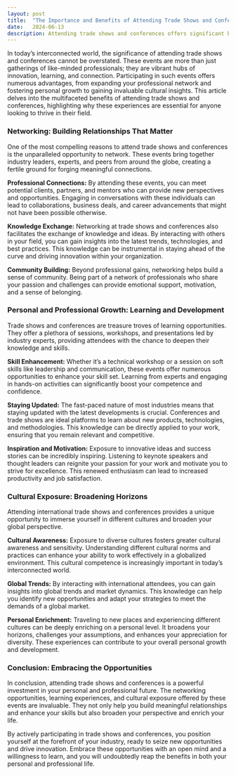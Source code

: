 ```yaml
---
layout: post
title:  "The Importance and Benefits of Attending Trade Shows and Conferences: Networking, Personal and Professional Growth, and Cultural Exposure"
date:   2024-06-13
description: Attending trade shows and conferences offers significant benefits, making it essential for personal and professional growth. These events provide unparalleled networking opportunities, allowing attendees to forge meaningful connections with industry leaders, potential clients, and peers.
---
```


In today’s interconnected world, the significance of attending trade shows and conferences cannot be overstated. These events are more than just gatherings of like-minded professionals; they are vibrant hubs of innovation, learning, and connection. Participating in such events offers numerous advantages, from expanding your professional network and fostering personal growth to gaining invaluable cultural insights. This article delves into the multifaceted benefits of attending trade shows and conferences, highlighting why these experiences are essential for anyone looking to thrive in their field.

### Networking: Building Relationships That Matter

One of the most compelling reasons to attend trade shows and conferences is the unparalleled opportunity to network. These events bring together industry leaders, experts, and peers from around the globe, creating a fertile ground for forging meaningful connections.

**Professional Connections:** By attending these events, you can meet potential clients, partners, and mentors who can provide new perspectives and opportunities. Engaging in conversations with these individuals can lead to collaborations, business deals, and career advancements that might not have been possible otherwise.

**Knowledge Exchange:** Networking at trade shows and conferences also facilitates the exchange of knowledge and ideas. By interacting with others in your field, you can gain insights into the latest trends, technologies, and best practices. This knowledge can be instrumental in staying ahead of the curve and driving innovation within your organization.

**Community Building:** Beyond professional gains, networking helps build a sense of community. Being part of a network of professionals who share your passion and challenges can provide emotional support, motivation, and a sense of belonging.

### Personal and Professional Growth: Learning and Development

Trade shows and conferences are treasure troves of learning opportunities. They offer a plethora of sessions, workshops, and presentations led by industry experts, providing attendees with the chance to deepen their knowledge and skills.

**Skill Enhancement:** Whether it’s a technical workshop or a session on soft skills like leadership and communication, these events offer numerous opportunities to enhance your skill set. Learning from experts and engaging in hands-on activities can significantly boost your competence and confidence.

**Staying Updated:** The fast-paced nature of most industries means that staying updated with the latest developments is crucial. Conferences and trade shows are ideal platforms to learn about new products, technologies, and methodologies. This knowledge can be directly applied to your work, ensuring that you remain relevant and competitive.

**Inspiration and Motivation:** Exposure to innovative ideas and success stories can be incredibly inspiring. Listening to keynote speakers and thought leaders can reignite your passion for your work and motivate you to strive for excellence. This renewed enthusiasm can lead to increased productivity and job satisfaction.

### Cultural Exposure: Broadening Horizons

Attending international trade shows and conferences provides a unique opportunity to immerse yourself in different cultures and broaden your global perspective.

**Cultural Awareness:** Exposure to diverse cultures fosters greater cultural awareness and sensitivity. Understanding different cultural norms and practices can enhance your ability to work effectively in a globalized environment. This cultural competence is increasingly important in today’s interconnected world.

**Global Trends:** By interacting with international attendees, you can gain insights into global trends and market dynamics. This knowledge can help you identify new opportunities and adapt your strategies to meet the demands of a global market.

**Personal Enrichment:** Traveling to new places and experiencing different cultures can be deeply enriching on a personal level. It broadens your horizons, challenges your assumptions, and enhances your appreciation for diversity. These experiences can contribute to your overall personal growth and development.

### Conclusion: Embracing the Opportunities

In conclusion, attending trade shows and conferences is a powerful investment in your personal and professional future. The networking opportunities, learning experiences, and cultural exposure offered by these events are invaluable. They not only help you build meaningful relationships and enhance your skills but also broaden your perspective and enrich your life.

By actively participating in trade shows and conferences, you position yourself at the forefront of your industry, ready to seize new opportunities and drive innovation. Embrace these opportunities with an open mind and a willingness to learn, and you will undoubtedly reap the benefits in both your personal and professional life.